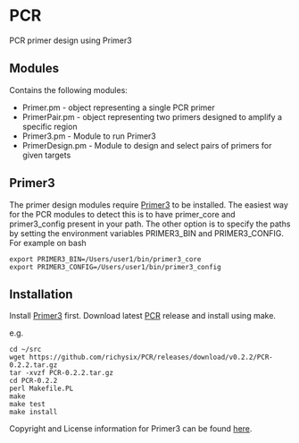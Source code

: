 # PCR

PCR primer design using Primer3

## Modules

Contains the following modules:

*   Primer.pm       - object representing a single PCR primer
*   PrimerPair.pm   - object representing two primers designed to amplify a specific region
*   Primer3.pm      - Module to run Primer3
*   PrimerDesign.pm - Module to design and select pairs of primers for given targets

## Primer3

The primer design modules require [Primer3](http://primer3.sourceforge.net/) to be installed.
The easiest way for the PCR modules to detect this is to have primer_core and
primer3_config present in your path.
The other option is to specify the paths by setting the environment variables
PRIMER3_BIN and PRIMER3_CONFIG.  
For example on bash  

    export PRIMER3_BIN=/Users/user1/bin/primer3_core
    export PRIMER3_CONFIG=/Users/user1/bin/primer3_config

## Installation

Install [Primer3](http://primer3.sourceforge.net/) first.
Download latest [PCR](https://github.com/richysix/PCR/releases) release and
install using make.

e.g.  

    cd ~/src
    wget https://github.com/richysix/PCR/releases/download/v0.2.2/PCR-0.2.2.tar.gz
    tar -xvzf PCR-0.2.2.tar.gz
    cd PCR-0.2.2
    perl Makefile.PL
    make
    make test
    make install



Copyright and License information for Primer3 can be found [here](http://primer3.sourceforge.net/primer3_manual.htm#copyrightLicense).

